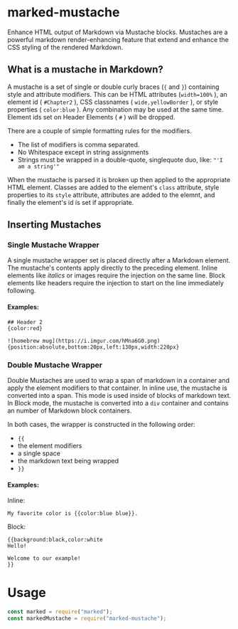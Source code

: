 # marked-mustache

Enhance HTML output of Markdown via Mustache blocks. Mustaches are a powerful markdown render-enhancing feature that extend and enhance the CSS styling of the rendered Markdown.

## What is a mustache in Markdown?

A mustache is a set of single or double curly braces (`{` and `}`) containing style and attribute modifiers. This can be HTML attributes (`width=100%` ), an element id ( `#Chapter2` ), CSS classnames ( `wide,yellowBorder` ), or style properties ( `color:blue` ). Any combination may be used at the same time. Element ids set on Header Elements ( `#` ) will be dropped.

There are a couple of simple formatting rules for the modifiers.
 * The list of modifiers is comma separated.
 * No Whitespace except in string assignments
 * Strings must be wrapped in a double-quote, singlequote duo, like: `"'I am a string'"`

 When the mustache is parsed it is broken up then applied to the appropriate HTML element. Classes are added to the element's `class` attribute, style properties to its `style` attribute, attributes are added to the elemnt, and finally the element's id is set if appropriate.

## Inserting Mustaches

### Single Mustache Wrapper

A single mustache wrapper set is placed directly after a Markdown element. The mustache's contents apply directly to the preceding element. Inline elements like *italics* or images require the injection on the same line. Block elements like headers require the injection to start on the line immediately following.

#### Examples:

```
## Header 2
{color:red}
```

```
![homebrew mug](https://i.imgur.com/hMna6G0.png) {position:absolute,bottom:20px,left:130px,width:220px}
```

### Double Mustache Wrapper

Double Mustaches are used to wrap a span of markdown in a container and apply the element modifiers to that container. In inline use, the mustache is converted into a span. This mode is used inside of blocks of markdown text. In Block mode, the mustache is converted into a `div` container and contains an number of Markdown block containers.

In both cases, the wrapper is constructed in the following order:
 * `{{`
 * the element modifiers
 * a single space
 * the markdown text being wrapped
 * `}}`

#### Examples:

Inline:

```
My favorite color is {{color:blue blue}}.
```

Block:

```
{{background:black,color:white
Hello!

Welcome to our example!
}}
```

# Usage
<!-- Show most examples of how to use this extension -->

```js
const marked = require("marked");
const markedMustache = require("marked-mustache");

```
